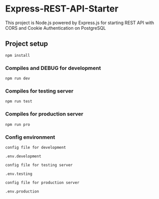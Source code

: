 # Express-REST-API-Starter
This project is Node.js powered by Express.js for starting REST API with CORS and Cookie Authentication on PostgreSQL

## Project setup

```
npm install
```

### Compiles and DEBUG for development

```
npm run dev
```

### Compiles for testing server

```
npm run test
```

### Compiles for production server

```
npm run pro
```

### Config environment

`config file for development`

```
.env.development
```

`config file for testing server`

```
.env.testing
```

`config file for production server`

```
.env.production
```
